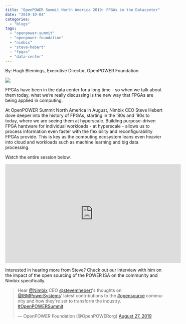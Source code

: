 ```yaml
---
title: "OpenPOWER Summit North America 2019: FPGAs in the Datacenter"
date: "2019-10-04"
categories: 
  - "blogs"
tags: 
  - "openpower-summit"
  - "openpower-foundation"
  - "nimbix"
  - "steve-hebert"
  - "fpgas"
  - "data-center"
---
```


By: Hugh Blemings, Executive Director, OpenPOWER Foundation

![](images/Nimbix.png)

FPGAs have been in the data center for a long time - so when we talk about them today, what we’re really discussing is the new way that FPGAs are being applied in computing. 

At OpenPOWER Summit North America in August, Nimbix CEO Steve Hebert dove deeper into the history of FPGAs, starting in the ‘80s and ‘90s to today, where we are seeing them at hyperscale. Building purpose-driven FPGA hardware for individual workloads - at hyperscale - allows us to process information even faster with the flexibility and reconfigurability FPGAs provide. This is key as the computing ecosystem leans even heavier into cloud and workloads such as machine learning and big data processing.

Watch the entire session below.

<iframe src="https://www.youtube.com/embed/_7vq1sY_K_s" width="560" height="315" frameborder="0" allowfullscreen="allowfullscreen"></iframe>

Interested in hearing more from Steve? Check out our interview with him on the impact of the open sourcing of the POWER ISA on the community and Nimbix specifically.

<blockquote class="twitter-tweet"><p dir="ltr" lang="en">Hear <a href="https://twitter.com/Nimbix?ref_src=twsrc%5Etfw">@Nimbix</a> CEO <a href="https://twitter.com/stevemhebert?ref_src=twsrc%5Etfw">@stevemhebert</a>'s thoughts on <a href="https://twitter.com/IBMPowerSystems?ref_src=twsrc%5Etfw">@IBMPowerSystems</a>' latest contributions to the <a href="https://twitter.com/hashtag/opensource?src=hash&amp;ref_src=twsrc%5Etfw">#opensource</a> community and how they're set to transform the industry. <a href="https://twitter.com/hashtag/OpenPOWERSummit?src=hash&amp;ref_src=twsrc%5Etfw">#OpenPOWERSummit</a></p>— OpenPOWER Foundation (@OpenPOWERorg) <a href="https://twitter.com/OpenPOWERorg/status/1166486268999397377?ref_src=twsrc%5Etfw">August 27, 2019</a></blockquote>
<script async src="https://platform.twitter.com/widgets.js" charset="utf-8"></script>
